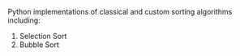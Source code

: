 Python implementations of classical and custom sorting algorithms including:
<ol>
  <li> Selection Sort</li>
  <li> Bubble Sort</li>
</ol>
